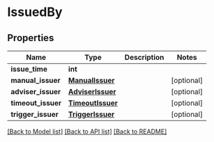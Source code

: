 # IssuedBy

## Properties
Name | Type | Description | Notes
------------ | ------------- | ------------- | -------------
**issue_time** | **int** |  | 
**manual_issuer** | [**ManualIssuer**](ManualIssuer.md) |  | [optional] 
**adviser_issuer** | [**AdviserIssuer**](AdviserIssuer.md) |  | [optional] 
**timeout_issuer** | [**TimeoutIssuer**](TimeoutIssuer.md) |  | [optional] 
**trigger_issuer** | [**TriggerIssuer**](TriggerIssuer.md) |  | [optional] 

[[Back to Model list]](../README.md#documentation-for-models) [[Back to API list]](../README.md#documentation-for-api-endpoints) [[Back to README]](../README.md)

